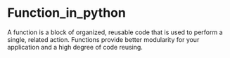 # Function_in_python
A function is a block of organized, reusable code that is used to perform a single, related action. Functions provide better modularity for your application and a high degree of code reusing.
